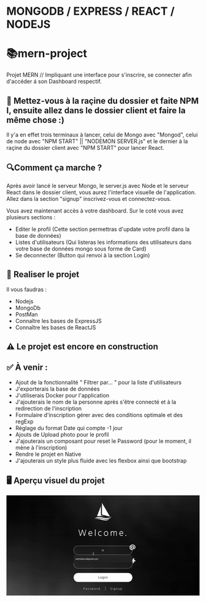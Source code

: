 # MONGODB / EXPRESS / REACT / NODEJS

# 📚mern-project
Projet MERN // Impliquant une interface pour s'inscrire, se connecter afin d'accéder á son Dashboard respectif.

## 📍 Mettez-vous à la raçine du dossier et faite NPM I, ensuite allez dans le dossier client et faire la même chose :)
Il y'a en effet trois terminaux à lancer, celui de Mongo avec "Mongod", celui de node avec "NPM START" || "NODEMON SERVER.js"
et le dernier à la raçine du dossier client avec "NPM START" pour lancer React.

## 🔍Comment ça marche ?

Après avoir lancé le serveur Mongo, le server.js avec Node et le serveur React dans le dossier client, vous aurez l'interface visuelle de l'application. Allez dans la section "signup" inscrivez-vous et connectez-vous. 

Vous avez maintenant accès à votre dashboard. Sur le coté vous avez plusieurs sections : 
- Editer le profil (Cette section permettras d'update votre profil dans la base de données)
- Listes d'utilisateurs (Qui listeras les informations des utilisateurs dans votre base de données mongo sous forme de Card)
- Se deconnecter (Button qui renvoi à la section Login)

## 🔑 Realiser le projet

Il vous faudras : 
- Nodejs 
- MongoDb
- PostMan 
- Connaître les bases de ExpressJS
- Connaître les bases de ReactJS


## ⚠️ Le projet est encore en construction 

## ✅ À venir : 

- Ajout de la fonctionnalité " Filtrer par... " pour la liste d'utilisateurs
- J'exporterais la base de données
- J'utiliserais Docker pour l'application 
- J'ajouterais le nom de la personne après s'être connecté et à la redirection de l'inscription
- Formulaire d'inscription gérer avec des conditions optimale et des regExp
- Réglage du format Date qui compte -1 jour
- Ajouts de Upload photo pour le profil 
- J'ajouterais un composant pour reset le Password (pour le moment, il mène à l'inscription)
- Rendre le projet en Native 
- J'ajouterais un style plus fluide avec les flexbox ainsi que bootstrap 

## 🖥 Aperçu visuel du projet 

![gif-of-project](https://github.com/naimtahouri/gif-project/blob/master/ezgif.com-video-to-gif.gif?raw=true)

